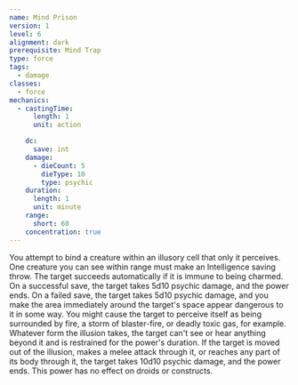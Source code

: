 ```yaml
---
name: Mind Prison
version: 1
level: 6
alignment: dark
prerequisite: Mind Trap
type: force
tags:
  - damage
classes:
  - force
mechanics:
  - castingTime:
      length: 1
      unit: action

    dc:
      save: int
    damage:
      - dieCount: 5
        dieType: 10
        type: psychic
    duration:
      length: 1
      unit: minute
    range:
      short: 60
    concentration: true
---
```

You attempt to bind a creature within an illusory cell that only it perceives. One creature you can see within range must make an Intelligence saving throw. The target succeeds automatically if it is immune to being charmed. On a successful save, the target takes 5d10 psychic damage, and the power ends. On a failed save, the target takes 5d10 psychic damage, and you make the area immediately around the target's space appear dangerous to it in some way. You might cause the target to perceive itself as being surrounded by fire, a storm of blaster-fire, or deadly toxic gas, for example. Whatever form the illusion takes, the target can't see or hear anything beyond it and is restrained for the power's duration. If the target is moved out of the illusion, makes a melee attack through it, or reaches any part of its body through it, the target takes 10d10 psychic damage, and the power ends. This power has no effect on droids or constructs.
    